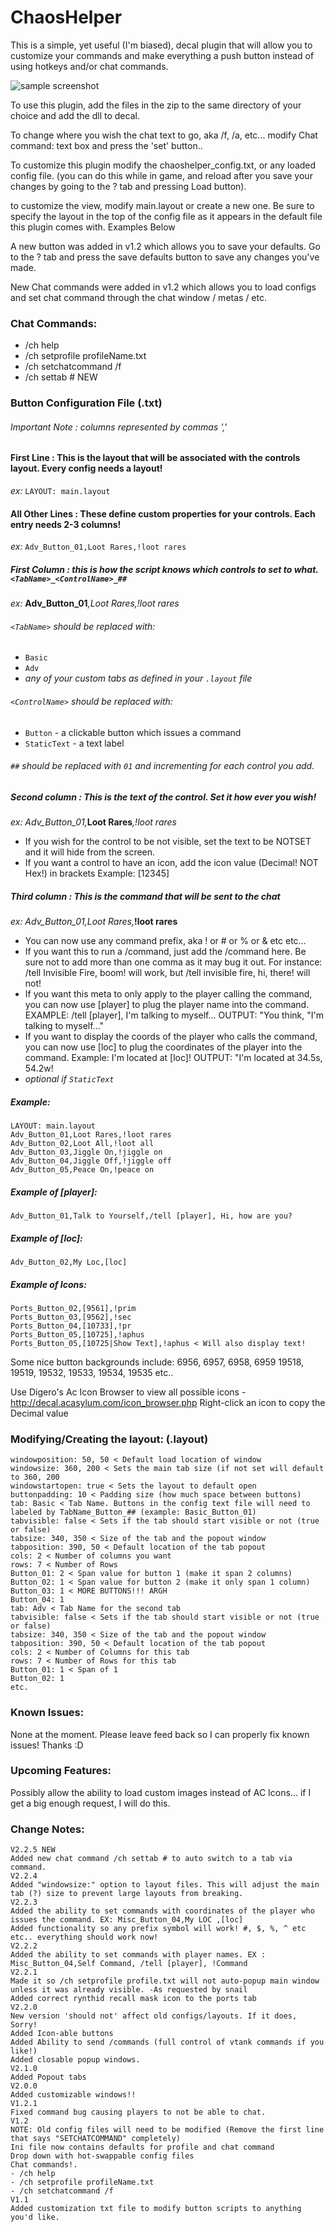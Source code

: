 # ChaosHelper

This is a simple, yet useful (I'm biased), decal plugin that will allow you to customize your commands and make everything a push button instead of using hotkeys and/or chat commands.

![sample screenshot](ChaosHelper.png)

To use this plugin, add the files in the zip to the same directory of your choice and add the dll to decal.

To change where you wish the chat text to go, aka /f, /a, etc... modify Chat command: text box and press the 'set' button..

To customize this plugin modify the chaoshelper_config.txt, or any loaded config file. (you can do this while in game, and reload after you save your changes by going to the ? tab and pressing Load button).

to customize the view, modify main.layout or create a new one. Be sure to specify the layout in the top of the config file as it appears in the default file this plugin comes with. Examples Below

A new button was added in v1.2 which allows you to save your defaults. Go to the ? tab and press the save defaults button to save any changes you've made.

New Chat commands were added in v1.2 which allows you to load configs and set chat command through the chat window / metas / etc.
### Chat Commands:
- /ch help
- /ch setprofile profileName.txt
- /ch setchatcommand /f
- /ch settab # NEW

### Button Configuration File (.txt)

###### Important Note : columns represented by commas ','

#### First Line : This is the layout that will be associated with the controls layout. Every config needs a layout!

_ex:_ `LAYOUT: main.layout`

#### All Other Lines : These define custom properties for your controls. Each entry needs 2-3 columns!

_ex:_ `Adv_Button_01,Loot Rares,!loot rares`

##### First Column : this is how the script knows which controls to set to what. `<TabName>_<ControlName>_##`

_ex:_ **Adv\_Button\_01**_,Loot Rares,!loot rares_

###### `<TabName>` should be replaced with:
- `Basic`
- `Adv`
- _any of your custom tabs as defined in your `.layout` file_
  
###### `<ControlName>` should be replaced with:
  - `Button` - a clickable button which issues a command
  - `StaticText` - a text label

###### `##` should be replaced with `01` and incrementing for each control you add.
  
##### Second column : This is the text of the control. Set it how ever you wish!

_ex:_ _Adv\_Button\_01,_**Loot Rares**_,!loot rares_
  
- If you wish for the control to be not visible, set the text to be NOTSET and it will hide from the screen.  
- If you want a control to have an icon, add the icon value (Decimal! NOT Hex!) in brackets Example: [12345]
  
##### Third column : This is the command that will be sent to the chat

_ex:_ _Adv\_Button\_01,Loot Rares,_**!loot rares**
  
- You can now use any command prefix, aka ! or # or % or & etc etc...  
- If you want this to run a /command, just add the /command here. Be sure not to add more than one comma as it may bug it out. For instance: /tell Invisible Fire, boom! will work, but /tell invisible fire, hi, there! will not!  
- If you want this meta to only apply to the player calling the command, you can now use [player] to plug the player name into the command. EXAMPLE: /tell [player], I'm talking to myself... OUTPUT: "You think, "I'm talking to myself..."
- If you want to display the coords of the player who calls the command, you can now use [loc] to plug the coordinates of the player into the command. Example: I'm located at [loc]! OUTPUT: "I'm located at 34.5s, 54.2w!
- _optional if `StaticText`_

##### Example:
```
LAYOUT: main.layout
Adv_Button_01,Loot Rares,!loot rares
Adv_Button_02,Loot All,!loot all
Adv_Button_03,Jiggle On,!jiggle on
Adv_Button_04,Jiggle Off,!jiggle off
Adv_Button_05,Peace On,!peace on
```

##### Example of [player]:
```
Adv_Button_01,Talk to Yourself,/tell [player], Hi, how are you?
```

##### Example of [loc]:
```
Adv_Button_02,My Loc,[loc]
```

##### Example of Icons:
```
Ports_Button_02,[9561],!prim
Ports_Button_03,[9562],!sec
Ports_Button_04,[10733],!pr
Ports_Button_05,[10725],!aphus
Ports_Button_05,[10725|Show Text],!aphus < Will also display text!
```

Some nice button backgrounds include:
6956, 6957, 6958, 6959
19518, 19519, 19532, 19533, 19534, 19535
etc..

Use Digero's Ac Icon Browser to view all possible icons - http://decal.acasylum.com/icon_browser.php
Right-click an icon to copy the Decimal value

### Modifying/Creating the layout: (.layout)
```
windowposition: 50, 50 < Default load location of window
windowsize: 360, 200 < Sets the main tab size (if not set will default to 360, 200
windowstartopen: true < Sets the layout to default open
buttonpadding: 10 < Padding size (how much space between buttons)
tab: Basic < Tab Name. Buttons in the config text file will need to labeled by TabName_Button_## (example: Basic_Button_01)
tabvisible: false < Sets if the tab should start visible or not (true or false)
tabsize: 340, 350 < Size of the tab and the popout window
tabposition: 390, 50 < Default location of the tab popout
cols: 2 < Number of columns you want
rows: 7 < Number of Rows
Button_01: 2 < Span value for button 1 (make it span 2 columns)
Button_02: 1 < Span value for button 2 (make it only span 1 column)
Button_03: 1 < MORE BUTTONS!!! ARGH
Button_04: 1
tab: Adv < Tab Name for the second tab
tabvisible: false < Sets if the tab should start visible or not (true or false)
tabsize: 340, 350 < Size of the tab and the popout window
tabposition: 390, 50 < Default location of the tab popout
cols: 2 < Number of Columns for this tab
rows: 7 < Number of Rows for this tab
Button_01: 1 < Span of 1
Button_02: 1
etc.
```

### Known Issues:
None at the moment. Please leave feed back so I can properly fix known issues! Thanks :D

### Upcoming Features:
Possibly allow the ability to load custom images instead of AC Icons... if I get a big enough request, I will do this.

### Change Notes:
```
V2.2.5 NEW
Added new chat command /ch settab # to auto switch to a tab via command.
V2.2.4
Added "windowsize:" option to layout files. This will adjust the main tab (?) size to prevent large layouts from breaking.
V2.2.3
Added the ability to set commands with coordinates of the player who issues the command. EX: Misc_Button_04,My LOC ,[loc]
Added functionality so any prefix symbol will work! #, $, %, ^ etc etc.. everything should work now!
V2.2.2
Added the ability to set commands with player names. EX : Misc_Button_04,Self Command, /tell [player], !Command
V2.2.1
Made it so /ch setprofile profile.txt will not auto-popup main window unless it was already visible. -As requested by snail
Added correct rynthid recall mask icon to the ports tab
V2.2.0
New version 'should not' affect old configs/layouts. If it does, Sorry!
Added Icon-able buttons
Added Ability to send /commands (full control of vtank commands if you like!)
Added closable popup windows.
V2.1.0
Added Popout tabs
V2.0.0
Added customizable windows!!
V1.2.1
Fixed command bug causing players to not be able to chat.
V1.2
NOTE: Old config files will need to be modified (Remove the first line that says "SETCHATCOMMAND" completely)
Ini file now contains defaults for profile and chat command
Drop down with hot-swappable config files
Chat commands!.
- /ch help
- /ch setprofile profileName.txt
- /ch setchatcommand /f
V1.1
Added customization txt file to modify button scripts to anything you'd like.
```
